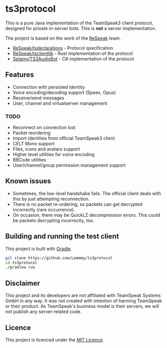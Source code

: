 # ts3protocol

This is a pure Java implementation of the TeamSpeak3 client protocol, designed for private in-server bots. 
This is **not** a server implementation.

The project is based on the work of the [ReSpeak](https://github.com/ReSpeak) team.

* [ReSpeak/tsdeclarations](https://github.com/ReSpeak/tsdeclarations) - Protocol specification
* [ReSpeak/tsclientlib](https://github.com/ReSpeak/tsclientlib) - Rust implementation of the protocol
* [Splamy/TS3AudioBot](https://github.com/Splamy/TS3AudioBot) - C# implementation of the protocol

## Features

* Connection with persisted identity
* Voice encoding/decoding support (Speex, Opus)
* Receive/send messages
* User, channel and virtualserver management

### TODO

* Reconnect on connection lost
* Packet reordering
* Import identities from official TeamSpeak3 client
* CELT Mono support
* Files, icons and avatars support
* Higher level utilities for voice encoding
* BBCode utilities
* User/channel/group permission management support

## Known issues

* Sometimes, the low-level handshake fails. The official client deals with this by just attempting reconnection.
* There is no packet re-ordering, so packets can get decrypted incorrectly (rare occurrence).
* On occasion, there may be QuickLZ decompression errors. This could be packets decrypting incorrectly, too.

## Building and running the test client

This project is built with [Gradle](https://gradle.org/).

```sh 
git clone https://github.com/Lemmmy/ts3protocol
cd ts3protocol
./gradlew run
```

## Disclaimer

This project and its developers are not affiliated with TeamSpeak Systems GmbH in any way. It was not created
with intention of harming TeamSpeak or their product. As TeamSpeak's business model is their servers, we will
not publish any server-related code.

## Licence

This project is licenced under the [MIT Licence](https://github.com/Lemmmy/ts3protocol/blob/master/LICENCE).